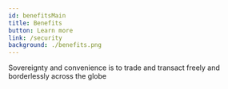 ```yaml
---
id: benefitsMain
title: Benefits
button: Learn more
link: /security
background: ./benefits.png
---
```

Sovereignty and convenience is to trade and transact freely and borderlessly across the globe

